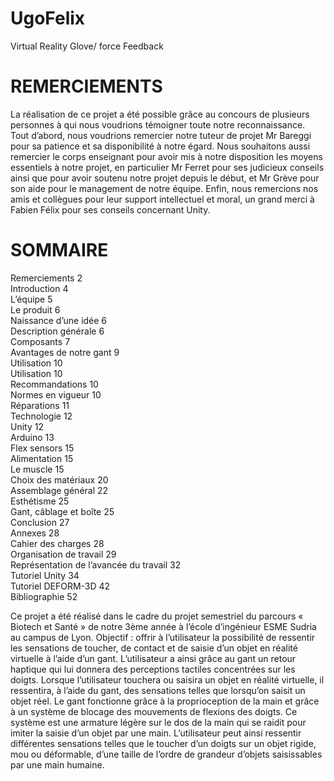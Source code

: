 # UgoFelix  
Virtual Reality Glove/ force Feedback

# REMERCIEMENTS  
La réalisation de ce projet a été possible grâce au concours de plusieurs personnes à qui nous voudrions témoigner
toute notre reconnaissance.
Tout d’abord, nous voudrions remercier notre tuteur de projet Mr Bareggi pour sa patience et sa disponibilité à notre
égard. Nous souhaitons aussi remercier le corps enseignant pour avoir mis à notre disposition les moyens essentiels à notre
projet, en particulier Mr Ferret pour ses judicieux conseils ainsi que pour avoir soutenu notre projet depuis le début, et Mr Grève
pour son aide pour le management de notre équipe.
Enfin, nous remercions nos amis et collègues pour leur support intellectuel et moral, un grand merci à Fabien Félix pour
ses conseils concernant Unity.

# SOMMAIRE  
Remerciements 2   
Introduction 4   
L’équipe 5  
Le produit 6  
Naissance d’une idée 6  
Description générale 6  
Composants 7  
Avantages de notre gant 9  
Utilisation 10  
Utilisation 10  
Recommandations 10  
Normes en vigueur 10  
Réparations 11  
Technologie 12  
Unity 12  
Arduino 13  
Flex sensors 15  
Alimentation 15  
Le muscle 15  
Choix des matériaux 20  
Assemblage général 22  
Esthétisme 25  
Gant, câblage et boîte 25  
Conclusion 27  
Annexes 28  
Cahier des charges 28  
Organisation de travail 29  
Représentation de l’avancée du travail 32  
Tutoriel Unity 34  
Tutoriel DEFORM-3D 42  
Bibliographie 52  


Ce projet a été réalisé dans le cadre du projet semestriel du parcours « Biotech et Santé » de notre 3ème année à l’école
d’ingénieur ESME Sudria au campus de Lyon. Objectif : offrir à l’utilisateur la possibilité de ressentir les sensations de toucher,
de contact et de saisie d’un objet en réalité virtuelle à l’aide d’un gant. L’utilisateur a ainsi grâce au gant un retour haptique qui
lui donnera des perceptions tactiles concentrées sur les doigts. Lorsque l’utilisateur touchera ou saisira un objet en réalité
virtuelle, il ressentira, à l’aide du gant, des sensations telles que lorsqu’on saisit un objet réel.
Le gant fonctionne grâce à la proprioception de la main et grâce à un système de blocage des mouvements de flexions
des doigts. Ce système est une armature légère sur le dos de la main qui se raidit pour imiter la saisie d’un objet par une main.
L’utilisateur peut ainsi ressentir différentes sensations telles que le toucher d’un doigts sur un objet rigide, mou ou déformable,
d’une taille de l’ordre de grandeur d’objets saisissables par une main humaine.
